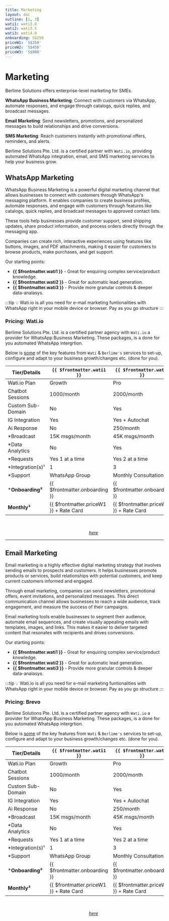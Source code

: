```yaml
---
title: Marketing
layout: doc
outline: [1, 3]
wati1: wati3.0
wati2: wati3.5
wati3: wati4.0
onboarding: S$250
priceW1: 'S$250'
priceW2: 'S$450'
priceW3: 'S$980'
---
```


# Marketing

Berlime Solutions offers enterprise-level marketing for SMEs.

**WhatsApp Business Marketing**: Connect with customers via WhatsApp, automate responses, and engage through catalogs, quick replies, and broadcast messages.

**Email Marketing**: Send newsletters, promotions, and personalized messages to build relationships and drive conversions.

**SMS Marketing**: Reach customers instantly with promotional offers, reminders, and alerts.

Berlime Solutions Pte. Ltd. is a certified partner with `Wati.io`, providing automated WhatsApp integration, email, and SMS marketing services to help your business grow.



## WhatsApp Marketing

WhatsApp Business Marketing is a powerful digital marketing channel that allows businesses to connect with customers through WhatsApp's messaging platform. It enables companies to create business profiles, automate responses, and engage with customers through features like catalogs, quick replies, and broadcast messages to approved contact lists.

These tools help businesses provide customer support, send shipping updates, share product information, and process orders directly through the messaging app.

Companies can create rich, interactive experiences using features like buttons, images, and PDF attachments, making it easier for customers to browse products, make purchases, and get support.

Our starting points:

- **{{ $frontmatter.wati1 }}** - Great for enquiring complex service/product knowledge.
- **{{ $frontmatter.wati2 }}** - Great for automatic lead generation.
- **{{ $frontmatter.wati3 }}** - Provide more granular controls & deeper data-analasys.

:::tip 💡 
Wati.io is all you need for e-mail marketing funtionalities with WhatsApp right in your mobile device or browser. Pay as you go structure
:::

<!-- package details -->
### Pricing: Wati.io

Berlime Solutions Pte. Ltd. is a certified partner agency with `Wati.io` a provider for WhatsApp Business Marketing.
These packages, is a done for you automated WhatsApp intergrtion.

Below is <u>some</u> of the key features from `Wati` & `Berlime's` services to set-up, configure and adapt to your business growth/changes etc. (done for you).


| Tier/Details          | `{{ $frontmatter.wati1 }}` | `{{ $frontmatter.wati2 }}` | `{{ $frontmatter.wati3 }}` |
|-----------------------|----------------------------|----------------------------|----------------------------|
| Wati.io Plan      | Growth                 | Pro                 | Business                   |
| Chatbot Sessions      | 1000/month                 | 2000/month                 | 400 SKUs                   |
| Custom Sub-Domain     | No                         | Yes                        | Yes                        |
| IG Integration        | Yes                        | Yes + Autochat             | Yes + Autochat             |
| Ai Response           | No                         | 250/month                  | 1000/month                 |
| *Broadcast             | 15K msgs/month             | 45K msgs/month             | 150K msgs/month            |
| *Data Analytics  | No                         | Yes   | Yes      |
| *Requests  | Yes 1 at a time                         | Yes 2 at a time          | Yes 3 at a time      |
| *Integration(s)¹       | 1                          | 3                          | 5                          |
 *Support       | WhatsApp Group                          | Monthly Consultation                          | Success Manager                          |
| ***Onboarding²**        | {{ $frontmatter.onboarding }} | {{ $frontmatter.onboarding }} | {{ $frontmatter.onboarding }} |
| **Monthly³**          | {{ $frontmatter.priceW1 }} + Rate Card          | {{ $frontmatter.priceW2 }} + Rate Card          | {{ $frontmatter.priceW3 }} + Rate Card          |


<ul style="color: rgba(255, 255, 255, 0.6); font-size: 14px; line-height: 1rem; list-style-type: none; padding-left: 6px">
  <li><i>*Some of the key services rendered by Berlime Solutions and not Wati.</i></li>
  <li><i>¹Create/Configure Meta accounts.</i></li>
  <li><i>³View Wati's conversational Rate Card <a href="https://support.wati.io/articles/sVz5c2f20P" target="_blank">here</a>.</i></li>
</ul>

---

## Email Marketing

Email marketing is a highly effective digital marketing strategy that involves sending emails to prospects and customers. It helps businesses promote products or services, build relationships with potential customers, and keep current customers informed and engaged.

Through email marketing, companies can send newsletters, promotional offers, event invitations, and personalized messages. This direct communication channel allows businesses to reach a wide audience, track engagement, and measure the success of their campaigns.

Email marketing tools enable businesses to segment their audience, automate email sequences, and create visually appealing emails with templates, images, and links. This makes it easier to deliver targeted content that resonates with recipients and drives conversions.

Our starting points:

- **{{ $frontmatter.wati1 }}** - Great for enquiring complex service/product knowledge.
- **{{ $frontmatter.wati2 }}** - Great for automatic lead generation.
- **{{ $frontmatter.wati3 }}** - Provide more granular controls & deeper data-analasys.

:::tip 💡 
Wati.io is all you need for e-mail marketing funtionalities with WhatsApp right in your mobile device or browser. Pay as you go structure
:::

<!-- package details -->
### Pricing: Brevo

Berlime Solutions Pte. Ltd. is a certified partner agency with `Wati.io` a provider for WhatsApp Business Marketing.
These packages, is a done for you automated WhatsApp intergrtion.

Below is <u>some</u> of the key features from `Wati` & `Berlime's` services to set-up, configure and adapt to your business growth/changes etc. (done for you).


| Tier/Details          | `{{ $frontmatter.wati1 }}` | `{{ $frontmatter.wati2 }}` | `{{ $frontmatter.wati3 }}` |
|-----------------------|----------------------------|----------------------------|----------------------------|
| Wati.io Plan      | Growth                 | Pro                 | Business                   |
| Chatbot Sessions      | 1000/month                 | 2000/month                 | 400 SKUs                   |
| Custom Sub-Domain     | No                         | Yes                        | Yes                        |
| IG Integration        | Yes                        | Yes + Autochat             | Yes + Autochat             |
| Ai Response           | No                         | 250/month                  | 1000/month                 |
| *Broadcast             | 15K msgs/month             | 45K msgs/month             | 150K msgs/month            |
| *Data Analytics  | No                         | Yes   | Yes      |
| *Requests  | Yes 1 at a time                         | Yes 2 at a time          | Yes 3 at a time      |
| *Integration(s)¹       | 1                          | 3                          | 5                          |
 *Support       | WhatsApp Group                          | Monthly Consultation                          | Success Manager                          |
| ***Onboarding²**        | {{ $frontmatter.onboarding }} | {{ $frontmatter.onboarding }} | {{ $frontmatter.onboarding }} |
| **Monthly³**          | {{ $frontmatter.priceW1 }} + Rate Card          | {{ $frontmatter.priceW2 }} + Rate Card          | {{ $frontmatter.priceW3 }} + Rate Card          |


<ul style="color: rgba(255, 255, 255, 0.6); font-size: 14px; line-height: 1rem; list-style-type: none; padding-left: 6px">
  <li><i>*Some of the key services rendered by Berlime Solutions and not Wati.</i></li>
  <li><i>¹Create/Configure Meta accounts.</i></li>
  <li><i>³View Wati's conversational Rate Card <a href="https://support.wati.io/articles/sVz5c2f20P" target="_blank">here</a>.</i></li>
</ul>
